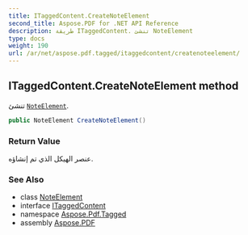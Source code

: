 ```yaml
---
title: ITaggedContent.CreateNoteElement
second_title: Aspose.PDF for .NET API Reference
description: طريقة ITaggedContent. تنشئ NoteElement
type: docs
weight: 190
url: /ar/net/aspose.pdf.tagged/itaggedcontent/createnoteelement/
---
```

## ITaggedContent.CreateNoteElement method

تنشئ [`NoteElement`](../../../aspose.pdf.logicalstructure/noteelement/).

```csharp
public NoteElement CreateNoteElement()
```

### Return Value

عنصر الهيكل الذي تم إنشاؤه.

### See Also

* class [NoteElement](../../../aspose.pdf.logicalstructure/noteelement/)
* interface [ITaggedContent](../)
* namespace [Aspose.Pdf.Tagged](../../../aspose.pdf.tagged/)
* assembly [Aspose.PDF](../../../)